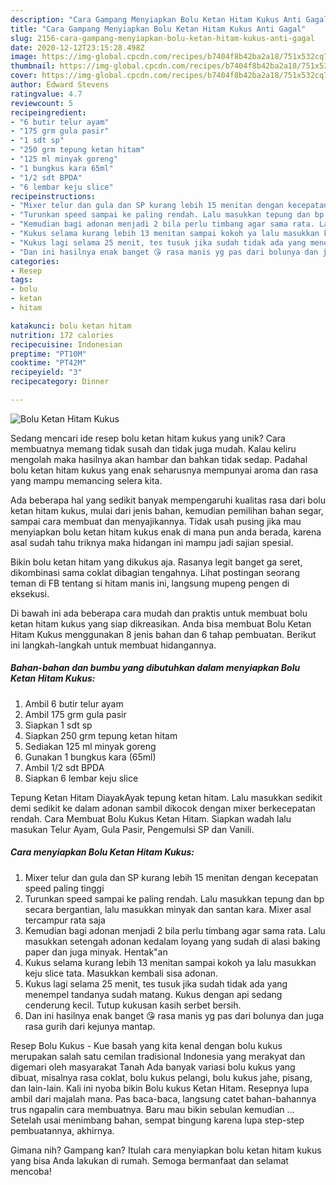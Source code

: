 ```yaml
---
description: "Cara Gampang Menyiapkan Bolu Ketan Hitam Kukus Anti Gagal"
title: "Cara Gampang Menyiapkan Bolu Ketan Hitam Kukus Anti Gagal"
slug: 2156-cara-gampang-menyiapkan-bolu-ketan-hitam-kukus-anti-gagal
date: 2020-12-12T23:15:28.498Z
image: https://img-global.cpcdn.com/recipes/b7404f8b42ba2a18/751x532cq70/bolu-ketan-hitam-kukus-foto-resep-utama.jpg
thumbnail: https://img-global.cpcdn.com/recipes/b7404f8b42ba2a18/751x532cq70/bolu-ketan-hitam-kukus-foto-resep-utama.jpg
cover: https://img-global.cpcdn.com/recipes/b7404f8b42ba2a18/751x532cq70/bolu-ketan-hitam-kukus-foto-resep-utama.jpg
author: Edward Stevens
ratingvalue: 4.7
reviewcount: 5
recipeingredient:
- "6 butir telur ayam"
- "175 grm gula pasir"
- "1 sdt sp"
- "250 grm tepung ketan hitam"
- "125 ml minyak goreng"
- "1 bungkus kara 65ml"
- "1/2 sdt BPDA"
- "6 lembar keju slice"
recipeinstructions:
- "Mixer telur dan gula dan SP kurang lebih 15 menitan dengan kecepatan speed paling tinggi"
- "Turunkan speed sampai ke paling rendah. Lalu masukkan tepung dan bp secara bergantian, lalu masukkan minyak dan santan kara. Mixer asal tercampur rata saja"
- "Kemudian bagi adonan menjadi 2 bila perlu timbang agar sama rata. Lalu masukkan setengah adonan kedalam loyang yang sudah di alasi baking paper dan juga minyak. Hentak&#34;an"
- "Kukus selama kurang lebih 13 menitan sampai kokoh ya lalu masukkan keju slice tata. Masukkan kembali sisa adonan."
- "Kukus lagi selama 25 menit, tes tusuk jika sudah tidak ada yang menempel tandanya sudah matang. Kukus dengan api sedang cenderung kecil. Tutup kukusan kasih serbet bersih."
- "Dan ini hasilnya enak banget 😘 rasa manis yg pas dari bolunya dan juga rasa gurih dari kejunya mantap."
categories:
- Resep
tags:
- bolu
- ketan
- hitam

katakunci: bolu ketan hitam 
nutrition: 172 calories
recipecuisine: Indonesian
preptime: "PT10M"
cooktime: "PT42M"
recipeyield: "3"
recipecategory: Dinner

---
```



![Bolu Ketan Hitam Kukus](https://img-global.cpcdn.com/recipes/b7404f8b42ba2a18/751x532cq70/bolu-ketan-hitam-kukus-foto-resep-utama.jpg)

Sedang mencari ide resep bolu ketan hitam kukus yang unik? Cara membuatnya memang tidak susah dan tidak juga mudah. Kalau keliru mengolah maka hasilnya akan hambar dan bahkan tidak sedap. Padahal bolu ketan hitam kukus yang enak seharusnya mempunyai aroma dan rasa yang mampu memancing selera kita.

Ada beberapa hal yang sedikit banyak mempengaruhi kualitas rasa dari bolu ketan hitam kukus, mulai dari jenis bahan, kemudian pemilihan bahan segar, sampai cara membuat dan menyajikannya. Tidak usah pusing jika mau menyiapkan bolu ketan hitam kukus enak di mana pun anda berada, karena asal sudah tahu triknya maka hidangan ini mampu jadi sajian spesial.

Bikin bolu ketan hitam yang dikukus aja. Rasanya legit banget ga seret, dikombinasi sama coklat dibagian tengahnya. Lihat postingan seorang teman di FB tentang si hitam manis ini, langsung mupeng pengen di eksekusi.


Di bawah ini ada beberapa cara mudah dan praktis untuk membuat bolu ketan hitam kukus yang siap dikreasikan. Anda bisa membuat Bolu Ketan Hitam Kukus menggunakan 8 jenis bahan dan 6 tahap pembuatan. Berikut ini langkah-langkah untuk membuat hidangannya.

<!--inarticleads1-->

##### Bahan-bahan dan bumbu yang dibutuhkan dalam menyiapkan Bolu Ketan Hitam Kukus:

1. Ambil 6 butir telur ayam
1. Ambil 175 grm gula pasir
1. Siapkan 1 sdt sp
1. Siapkan 250 grm tepung ketan hitam
1. Sediakan 125 ml minyak goreng
1. Gunakan 1 bungkus kara (65ml)
1. Ambil 1/2 sdt BPDA
1. Siapkan 6 lembar keju slice


Tepung Ketan Hitam DiayakAyak tepung ketan hitam. Lalu masukkan sedikit demi sedikit ke dalam adonan sambil dikocok dengan mixer berkecepatan rendah. Cara Membuat Bolu Kukus Ketan Hitam. Siapkan wadah lalu masukan Telur Ayam, Gula Pasir, Pengemulsi SP dan Vanili. 

<!--inarticleads2-->

##### Cara menyiapkan Bolu Ketan Hitam Kukus:

1. Mixer telur dan gula dan SP kurang lebih 15 menitan dengan kecepatan speed paling tinggi
1. Turunkan speed sampai ke paling rendah. Lalu masukkan tepung dan bp secara bergantian, lalu masukkan minyak dan santan kara. Mixer asal tercampur rata saja
1. Kemudian bagi adonan menjadi 2 bila perlu timbang agar sama rata. Lalu masukkan setengah adonan kedalam loyang yang sudah di alasi baking paper dan juga minyak. Hentak&#34;an
1. Kukus selama kurang lebih 13 menitan sampai kokoh ya lalu masukkan keju slice tata. Masukkan kembali sisa adonan.
1. Kukus lagi selama 25 menit, tes tusuk jika sudah tidak ada yang menempel tandanya sudah matang. Kukus dengan api sedang cenderung kecil. Tutup kukusan kasih serbet bersih.
1. Dan ini hasilnya enak banget 😘 rasa manis yg pas dari bolunya dan juga rasa gurih dari kejunya mantap.


Resep Bolu Kukus - Kue basah yang kita kenal dengan bolu kukus merupakan salah satu cemilan tradisional Indonesia yang merakyat dan digemari oleh masyarakat Tanah Ada banyak variasi bolu kukus yang dibuat, misalnya rasa coklat, bolu kukus pelangi, bolu kukus jahe, pisang, dan lain-lain. Kali ini nyoba bikin Bolu kukus Ketan Hitam. Resepnya lupa ambil dari majalah mana. Pas baca-baca, langsung catet bahan-bahannya trus ngapalin cara membuatnya. Baru mau bikin sebulan kemudian … Setelah usai menimbang bahan, sempat bingung karena lupa step-step pembuatannya, akhirnya. 

Gimana nih? Gampang kan? Itulah cara menyiapkan bolu ketan hitam kukus yang bisa Anda lakukan di rumah. Semoga bermanfaat dan selamat mencoba!

